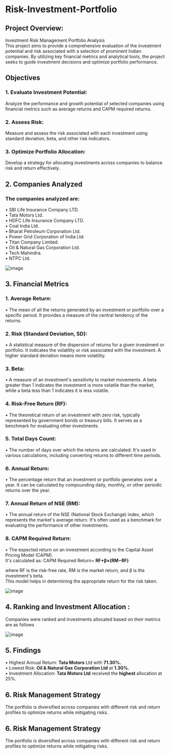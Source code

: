# Risk-Investment-Portfolio  



## Project Overview:  
Investment Risk Management Portfolio Analysis  
This project aims to provide a comprehensive evaluation of the investment potential and risk associated with a selection of prominent Indian companies. By utilizing key financial metrics and analytical tools, the project seeks to guide investment decisions and optimize portfolio performance.    



## Objectives   

### 1. Evaluate Investment Potential:   
   Analyze the performance and growth potential of selected companies using financial metrics such as average returns and CAPM required returns.    

### 2. Assess Risk:   
  Measure and assess the risk associated with each investment using standard deviation, beta, and other risk indicators.  

### 3. Optimize Portfolio Allocation:   
   Develop a strategy for allocating investments across companies to balance risk and return effectively.



## 2. Companies Analyzed  
### The companies analyzed are:  
•	SBI Life Insurance Company LTD.  
•	Tata Motors Ltd.  
•	HDFC Life Insurance Company LTD.  
•	Coal India Ltd.  
•	Bharat Petroleum Corporation Ltd.    
•	Power Grid Corporation of India Ltd.  
•	Titan Company Limited.  
•	Oil & Natural Gas Corporation Ltd.  
•	Tech Mahindra.  
•	NTPC Ltd.  



![image](https://github.com/user-attachments/assets/86a51f00-1b74-42b3-9ef2-221379897d29)


## 3. Financial Metrics  

### 1.	Average Return:  
•	The mean of all the returns generated by an investment or portfolio over a specific period. It provides a measure of the central tendency of the returns.

### 2.	Risk (Standard Deviation, SD):  
•	A statistical measure of the dispersion of returns for a given investment or portfolio. It indicates the volatility or risk associated with the investment. A higher standard deviation means more volatility.  

### 3.	Beta:  
•	A measure of an investment's sensitivity to market movements. A beta greater than 1 indicates the investment is more volatile than the market, while a beta less than 1 indicates it is less volatile.  

### 4.	Risk-Free Return (RF):  
•	The theoretical return of an investment with zero risk, typically represented by government bonds or treasury bills. It serves as a benchmark for evaluating other investments.  

### 5.	Total Days Count:  
•	The number of days over which the returns are calculated. It's used in various calculations, including converting returns to different time periods.

### 6.	Annual Return:  
•	The percentage return that an investment or portfolio generates over a year. It can be calculated by compounding daily, monthly, or other periodic returns over the year.  

### 7.	Annual Return of NSE (RM):  
•	The annual return of the NSE (National Stock Exchange) index, which represents the market's average return. It's often used as a benchmark for evaluating the performance of other investments.  

### 8.	CAPM Required Return:  
•	The expected return on an investment according to the Capital Asset Pricing Model (CAPM).  
It's calculated as:
CAPM  Required Return= **RF+β×(RM−RF)** 
  
where RF is the risk-free rate, RM is the market return, and β is the investment's beta.   
This model helps in determining the appropriate return for the risk taken.  



![image](https://github.com/user-attachments/assets/a9c0ad99-3d3e-4450-b315-b34cc9f3e3e2)  


## 4. Ranking and Investment Allocation :  
Companies were ranked and investments allocated based on their metrics are as follows  

![image](https://github.com/user-attachments/assets/c244ef49-fd83-4d88-b6f7-caacba4e2726)



## 5. Findings  
 •	Highest Annual Return: **Tata Motors** Ltd with **71.30%.**   
 •	Lowest Risk:   **Oil & Natural Gas Corporation Ltd** at **1.30%.**  
 •	Investment Allocation: **Tata Motors Ltd** received the **highest** allocation at 25%.  


## 6. Risk Management Strategy  
The portfolio is diversified across companies with different risk and return profiles to optimize returns while mitigating risks.  


## 6. Risk Management Strategy  
The portfolio is diversified across companies with different risk and return profiles to optimize returns while mitigating risks.   








